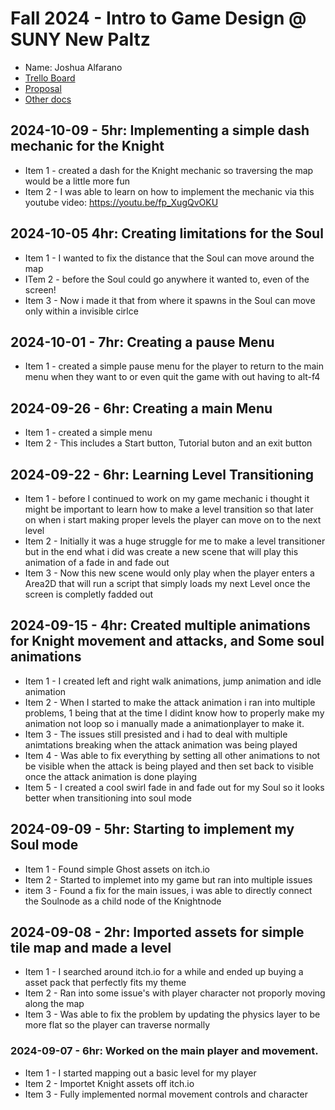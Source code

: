 # Fall 2024 - Intro to Game Design @ SUNY New Paltz
* Name: Joshua Alfarano
* [Trello Board](https://trello.com/b/OxphJGYl/new-paltz-game-design-final-project-template)
* [Proposal](https://docs.google.com/document/d/1l9H58xkAE5VvYrNHMahP2vGqU68KGkFKNi-FKKg2HdE/edit?usp=sharing)
* [Other docs](todo)

## 2024-10-09 - 5hr: Implementing a simple dash mechanic for the Knight
* Item 1 - created a dash for the Knight mechanic so traversing the map would be a little more fun
* Item 2 - I was able to learn on how to implement the mechanic via this youtube video: https://youtu.be/fp_XugQvOKU

## 2024-10-05 4hr: Creating limitations for the Soul
* Item 1 - I wanted to fix the distance that the Soul can move around the map
* ITem 2 - before the Soul could go anywhere it wanted to, even of the screen!
* Item 3 - Now i made it that from where it spawns in the Soul can move only within a invisible cirlce

## 2024-10-01 - 7hr: Creating a pause Menu
* Item 1 - created a simple pause menu for the player to return to the main menu when they want to or even quit the game with out having to alt-f4

## 2024-09-26 - 6hr: Creating a main Menu
* Item 1 - created a simple menu
* Item 2 - This includes a Start button, Tutorial buton and an exit button

## 2024-09-22 - 6hr: Learning Level Transitioning
* Item 1 - before I continued to work on my game mechanic i thought it might be important to learn how to make a level transition so that later on when i start making proper levels the player can move on to the next level
* Item 2 - Initially it was a huge struggle for me to make a level transitioner but in the end what i did was create a new scene that will play this animation of a fade in and fade out
* Item 3 - Now this new scene would only play when the player enters a Area2D that will run a script that simply loads my next Level once the screen is completly fadded out

## 2024-09-15 - 4hr: Created multiple animations for Knight movement and attacks, and Some soul animations
* Item 1 - I created left and right walk animations, jump animation and idle animation
* Item 2 - When I started to make the attack animation i ran into multiple problems, 1 being that at the time I didint know how to properly make my animation not loop so i manually made a animationplayer to make it.
* Item 3 - The issues still presisted and i had to deal with multiple animtations breaking when the attack animation was being played
* Item 4 - Was able to fix everything by setting all other animations to not be visible when the attack is being played and then set back to visible once the attack animation is done playing
* Item 5 - I created a cool swirl fade in and fade out for my Soul so it looks better when transitioning into soul mode

## 2024-09-09 - 5hr: Starting to implement my Soul mode
* Item 1 - Found simple Ghost assets on itch.io
* Item 2 - Started to implemet into my game but ran into multiple issues
* item 3 - Found a fix for the main issues, i was able to directly connect the Soulnode as a child node of the Knightnode

## 2024-09-08 - 2hr: Imported assets for simple tile map and made a level
* Item 1 - I searched around itch.io for a while and ended up buying a asset pack that perfectly fits my theme
* Item 2 - Ran into some issue's with player character not proporly moving along the map
* Item 3 - Was able to fix the problem by updating the physics layer to be more flat so the player can traverse normally

### 2024-09-07 - 6hr: Worked on the main player and movement.
* Item 1 - I started mapping out a basic level for my player
* Item 2 - Importet Knight assets off itch.io
* Item 3 - Fully implemented normal movement controls and character

